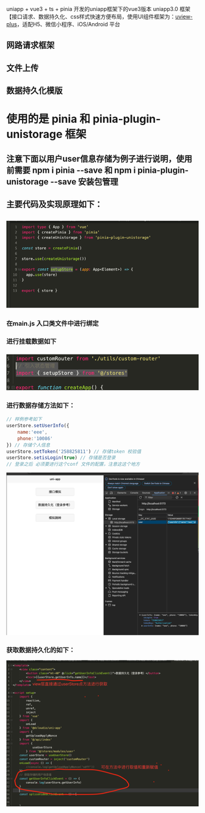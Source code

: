 uniapp + vue3 + ts + pinia 开发的uniapp框架下的vue3版本
uniapp3.0 框架【接口请求、数据持久化、css样式快速方便布局，使用UI组件框架为：[uview-plus](https://uview-plus.jiangruyi.com/components/intro.html)，适配H5、微信小程序、iOS/Android 平台  
## 网路请求框架
## 文件上传
## 数据持久化模版

# 使用的是 pinia 和 pinia-plugin-unistorage 框架
## 注意下面以用户user信息存储为例子进行说明，使用前需要 npm i pinia --save 和  npm i pinia-plugin-unistorage --save 安装包管理
## 主要代码及实现原理如下：
## ![](README_files/3.png)
 ###  在main.js 入口类文件中进行绑定
 ###  进行挂载数据如下
 ###  
 ### ![](README_files/2.png)
 ###  进行数据存储方法如下：
```javascript
// 样例参考如下
userStore.setUserInfo({
	name:'eee',
	phone:'10086'
}) // 存储个人信息
userStore.setToken('258825811') // 存储token 校验值
userStore.setisLogin(true) // 存储是否登录
// 登录之后 必须要进行这个conf 文件的配置，注意这这个地方
```
![](README_files/1.png)
 ### 获取数据持久化的如下：
 ![](README_files/4.png)
